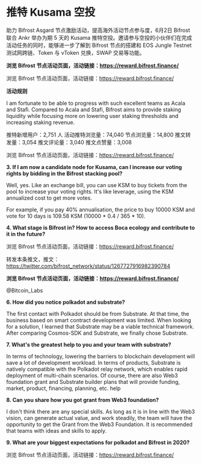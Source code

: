 # 推特 Kusama 空投

助力 Bifrost Asgard 节点激励活动，提高海外活动节点参与度，6月2日 Bifrost 联合 Ankr 举办为期 5 天的 Kusama 推特空投。邀请参与空投的小伙伴们在完成活动任务的同时，能够进一步了解到 Bifrost 节点的搭建和 EOS Jungle Testnet 测试网跨链、Token 与 vToken 兑换，SWAP 交易等功能。


**浏览 Bifrost 节点活动页面，活动链接：https://reward.bifrost.finance/**

浏览 Bifrost 节点活动页面，活动链接：https://reward.bifrost.finance/

**活动规则**

I am fortunate to be able to progress with such excellent teams as Acala and Stafi. Compared to Acala and Stafi, Bifrost aims to provide staking liquidity while focusing more on lowering user staking thresholds and increasing staking revenue.

推特新增用户：2,751 人 活动推特浏览量：74,040 节点浏览量：14,800 推文转发量：3,054 推文评论量：3,040 推文点赞量：3,008

浏览 Bifrost 节点活动页面，活动链接：https://reward.bifrost.finance/

**3. If I am now a candidate node for Kusama, can I increase our voting rights by bidding in the Bifrost stacking pool?**

Well, yes. Like an exchange bill, you can use KSM to buy tickets from the pool to increase your voting rights. It's like leverage, using the KSM annualized cost to get more votes.

For example, if you pay 40% annualisation, the price to buy 10000 KSM and vote for 10 days is 109.58 KSM (10000 * 0.4 / 365 * 10).

**4. What stage is Bifrost in? How to access Boca ecology and contribute to it in the future?**

浏览 Bifrost 节点活动页面，活动链接：https://reward.bifrost.finance/

转发本条推文，推文：https://twitter.com/bifrost_network/status/1267727916982390784

**浏览 Bifrost 节点活动页面，活动链接：https://reward.bifrost.finance/**

@Bitcoin_Labs

**6. How did you notice polkadot and substrate?**

The first contact with Polkadot should be from Substrate. At that time, the business based on smart contract development was limited. When looking for a solution, I learned that Substrate may be a viable technical framework. After comparing Cosmos-SDK and Substrate, we finally chose Substrate.

**7. What's the greatest help to you and your team with substrate?**

In terms of technology, lowering the barriers to blockchain development will save a lot of development workload. In terms of products, Substrate is natively compatible with the Polkadot relay network, which enables rapid deployment of multi-chain scenarios. Of course, there are also Web3 foundation grant and Substrate builder plans that will provide funding, market, product, financing, planning, etc. help

**8. Can you share how you got grant from Web3 foundation?**

I don't think there are any special skills. As long as it is in line with the Web3 vision, can generate actual value, and work steadily, the team will have the opportunity to get the Grant from the Web3 Foundation. It is recommended that teams with ideas and skills to apply.

**9. What are your biggest expectations for polkadot and Bifrost in 2020?**

浏览 Bifrost 节点活动页面，活动链接：https://reward.bifrost.finance/